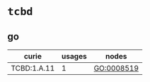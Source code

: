 # `tcbd`

## go

| curie       |   usages | nodes                                                   |
|-------------|----------|---------------------------------------------------------|
| TCBD:1.A.11 |        1 | [GO:0008519](http://purl.obolibrary.org/obo/GO_0008519) |

